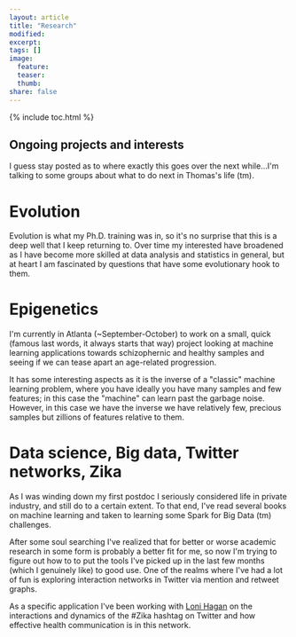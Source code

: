 ```yaml
---
layout: article
title: "Research"
modified:
excerpt:
tags: []
image:
  feature:
  teaser:
  thumb:
share: false
---
```



{% include toc.html %}

## Ongoing projects and interests

I guess stay posted as to where exactly this goes over the next while...I'm talking to some groups about what to do next in Thomas's life (tm).

# Evolution

Evolution is what my Ph.D. training was in, so it's no surprise that this is a deep well that I keep returning to. Over time my interested have broadened as I have become more skilled at data analysis and statistics in general, but at heart I am fascinated by questions that have some evolutionary hook to them.


# Epigenetics

I'm currently in Atlanta (~September-October) to work on a small, quick (famous last words, it always starts that way) project looking at machine learning applications towards schizophernic and healthy samples and seeing if we can tease apart an age-related progression.

It has some interesting aspects as it is the inverse of a "classic" machine learning problem, where you have ideally you have many samples and few features; in this case the "machine" can learn past the garbage noise. However, in this case we have the inverse we have relatively few, precious samples but zillions of features relative to them. 

# Data science, Big data, Twitter networks, Zika 

As I was winding down my first postdoc I seriously considered life in private industry, and still do to a certain extent. To that end, I've read several books on machine learning and taken to learning some Spark for Big Data (tm) challenges.

After some soul searching I've realized that for better or worse academic research in some form is probably a better fit for me, so now I'm trying to figure out how to to put the tools I've picked up in the last few months (which I genuinely like) to good use. One of the realms where I've had a lot of fun is exploring interaction networks in Twitter via mention and retweet graphs. 

As a specific application I've been working with [Loni Hagan](https://scholar.google.com/citations?user=eVzJHmkAAAAJ&hl=en) on the interactions and dynamics of the #Zika hashtag on Twitter and how effective health communication is in this network. 




